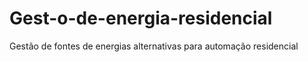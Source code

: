 # Gest-o-de-energia-residencial
Gestão de fontes de energias alternativas para automação residencial

